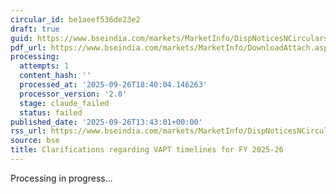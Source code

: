 ```yaml
---
circular_id: be1aeef536de23e2
draft: true
guid: https://www.bseindia.com/markets/MarketInfo/DispNoticesNCirculars.aspx?Noticeid={5FAFFD51-6EF8-4D90-8DEB-7AA7DCB3C9AD}&noticeno=20250926-63&dt=09/26/2025&icount=63&totcount=76&flag=0
pdf_url: https://www.bseindia.com/markets/MarketInfo/DownloadAttach.aspx?id=20250926-63&attachedId=c9298ab5-bbfa-4b3c-b738-059345e9bf27
processing:
  attempts: 1
  content_hash: ''
  processed_at: '2025-09-26T18:40:04.146263'
  processor_version: '2.0'
  stage: claude_failed
  status: failed
published_date: '2025-09-26T13:43:01+00:00'
rss_url: https://www.bseindia.com/markets/MarketInfo/DispNoticesNCirculars.aspx?Noticeid={5FAFFD51-6EF8-4D90-8DEB-7AA7DCB3C9AD}&noticeno=20250926-63&dt=09/26/2025&icount=63&totcount=76&flag=0
source: bse
title: Clarifications regarding VAPT timelines for FY 2025-26
---
```


Processing in progress...